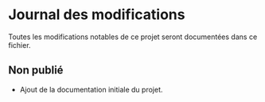 # Journal des modifications

Toutes les modifications notables de ce projet seront documentées dans ce fichier.

## Non publié

* Ajout de la documentation initiale du projet.

